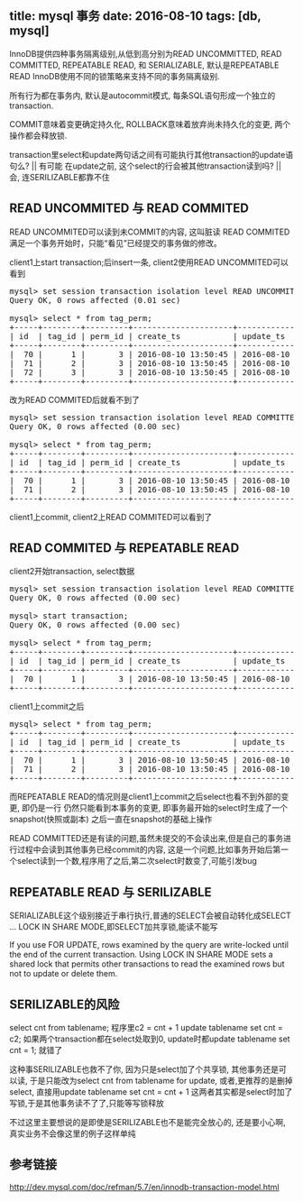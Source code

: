 title: mysql 事务
date: 2016-08-10
tags: [db, mysql]
---

InnoDB提供四种事务隔离级别,从低到高分别为READ UNCOMMITTED, READ COMMITTED, REPEATABLE READ, 和 SERIALIZABLE, 默认是REPEATABLE READ
InnoDB使用不同的锁策略来支持不同的事务隔离级别.

所有行为都在事务内, 默认是autocommit模式, 每条SQL语句形成一个独立的transaction.

COMMIT意味着变更确定持久化, ROLLBACK意味着放弃尚未持久化的变更, 两个操作都会释放锁.

transaction里select和update两句话之间有可能执行其他transaction的update语句么? || 有可能
在update之前, 这个select的行会被其他transaction读到吗? || 会, 连SERILIZABLE都靠不住

<!--more-->

## READ UNCOMMITED 与 READ COMMITED

READ UNCOMMITED可以读到未COMMIT的内容, 这叫脏读
READ COMMITED满足一个事务开始时，只能“看见”已经提交的事务做的修改。

client1上start transaction;后insert一条,
client2使用READ UNCOMMITED可以看到

<pre>
mysql> set session transaction isolation level READ UNCOMMITTED;
Query OK, 0 rows affected (0.01 sec)

mysql> select * from tag_perm;
+-----+--------+---------+---------------------+---------------------+
| id  | tag_id | perm_id | create_ts           | update_ts           |
+-----+--------+---------+---------------------+---------------------+
|  70 |      1 |       3 | 2016-08-10 13:50:45 | 2016-08-10 13:50:45 |
|  71 |      2 |       3 | 2016-08-10 13:50:45 | 2016-08-10 13:50:45 |
|  72 |      3 |       3 | 2016-08-10 13:50:45 | 2016-08-10 13:50:45 |
+-----+--------+---------+---------------------+---------------------+
</pre>

改为READ COMMITED后就看不到了

<pre>
mysql> set session transaction isolation level READ COMMITTED;
Query OK, 0 rows affected (0.00 sec)

mysql> select * from tag_perm;
+-----+--------+---------+---------------------+---------------------+
| id  | tag_id | perm_id | create_ts           | update_ts           |
+-----+--------+---------+---------------------+---------------------+
|  70 |      1 |       3 | 2016-08-10 13:50:45 | 2016-08-10 13:50:45 |
|  71 |      2 |       3 | 2016-08-10 13:50:45 | 2016-08-10 13:50:45 |
+-----+--------+---------+---------------------+---------------------+
</pre>

client1上commit,
client2上READ COMMITED可以看到了


## READ COMMITED 与 REPEATABLE READ


client2开始transaction, select数据
<pre>
mysql> set session transaction isolation level READ COMMITTED;
Query OK, 0 rows affected (0.00 sec)

mysql> start transaction;
Query OK, 0 rows affected (0.00 sec)

mysql> select * from tag_perm;
+-----+--------+---------+---------------------+---------------------+
| id  | tag_id | perm_id | create_ts           | update_ts           |
+-----+--------+---------+---------------------+---------------------+
|  70 |      1 |       3 | 2016-08-10 13:50:45 | 2016-08-10 13:50:45 |
+-----+--------+---------+---------------------+---------------------+
</pre>

client1上commit之后

<pre>
mysql> select * from tag_perm;
+-----+--------+---------+---------------------+---------------------+
| id  | tag_id | perm_id | create_ts           | update_ts           |
+-----+--------+---------+---------------------+---------------------+
|  70 |      1 |       3 | 2016-08-10 13:50:45 | 2016-08-10 13:50:45 |
|  71 |      2 |       3 | 2016-08-10 13:50:45 | 2016-08-10 13:50:45 |
+-----+--------+---------+---------------------+---------------------+
</pre>

而REPEATABLE READ的情况则是client1上commit之后select也看不到外部的变更, 即仍是一行
仍然只能看到本事务的变更, 即事务最开始的select时生成了一个snapshot(快照或副本)
之后一直在snapshot的基础上操作

READ COMMITTED还是有读的问题,虽然未提交的不会读出来,但是自己的事务进行过程中会读到其他事务已经commit的内容,
这是一个问题,比如事务开始后第一个select读到一个数,程序用了之后,第二次select时数变了,可能引发bug

## REPEATABLE READ 与 SERILIZABLE

SERIALIZABLE这个级别接近于串行执行,普通的SELECT会被自动转化成SELECT ... LOCK IN SHARE MODE,即SELECT加共享锁,能读不能写

If you use FOR UPDATE, rows examined by the query are write-locked until the end of the current transaction.
Using LOCK IN SHARE MODE sets a shared lock that permits other transactions to read the examined rows but not to update or delete them.

## SERILIZABLE的风险

select cnt from tablename;
程序里c2 = cnt + 1
update tablename set cnt = c2;
如果两个transaction都在select处取到0,
update时都update tablename set cnt = 1; 就错了

这种事SERILIZABLE也救不了你, 因为只是select加了个共享锁, 其他事务还是可以读,
于是只能改为select cnt from tablename for update,
或者,更推荐的是删掉select, 直接用update tablename set cnt = cnt + 1
这两者其实都是select时加了写锁,于是其他事务读不了了,只能等写锁释放

不过这里主要想说的是即使是SERILIZABLE也不是能完全放心的,
还是要小心啊, 真实业务不会像这里的例子这样单纯

## 参考链接
http://dev.mysql.com/doc/refman/5.7/en/innodb-transaction-model.html

